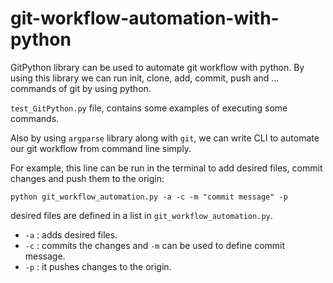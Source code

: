 # git-workflow-automation-with-python

GitPython library can be used to automate git workflow with python.
By using this library we can run init, clone, add, commit, push and ... commands of git by using python.

`test_GitPython.py` file, contains some examples of executing some commands.

Also by using `argparse` library along with `git`, we can write CLI to automate our git workflow from command line simply.

For example, this line can be run in the terminal to add desired files, commit changes and push them to the origin:
```
python git_workflow_automation.py -a -c -m "commit message" -p
```

desired files are defined in a list in `git_workflow_automation.py`.
- `-a` : adds desired files.
- `-c` : commits the changes and `-m` can be used to define commit message.
- `-p` : it pushes changes to the origin.

